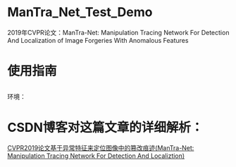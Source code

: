# ManTra_Net_Test_Demo
2019年CVPR论文：ManTra-Net: Manipulation Tracing Network For Detection And Localization of Image Forgeries With Anomalous Features
# 使用指南
## 
环境：
# CSDN博客对这篇文章的详细解析：
[CVPR2019论文基于异常特征来定位图像中的篡改痕迹(ManTra-Net: Manipulation Tracing Network For Detection And Localiztion)](https://blog.csdn.net/zkyzq/article/details/94020804)
